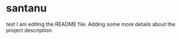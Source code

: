 # santanu
test
I am editing the README file. Adding some more details about the project description.
